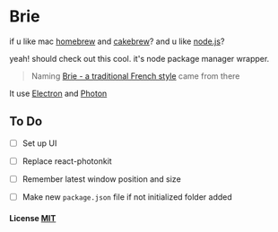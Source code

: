# Brie

if u like mac [homebrew](http://brew.sh/) and [cakebrew](https://www.cakebrew.com/)? and u like [node.js](https://nodejs.org)?

yeah! should check out this cool. it's node package manager wrapper.

> Naming [Brie - a traditional French style](https://www.cheesemaking.com/store/pg/22-Brie.html) came from there

It use [Electron](http://electron.atom.io/) and [Photon](http://photonkit.com/)

## To Do

- [ ] Set up UI
- [ ] Replace react-photonkit
- [ ] Remember latest window position and size
- [ ] Make new `package.json` file if not initialized folder added


#### License [MIT](LICENSE.md)
